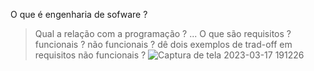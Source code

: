 O que é engenharia de sofware ?
> Qual a relação com a programação ?
...
O que são requisitos ?
> funcionais ?
>  não funcionais ?
>  dê dois exemplos de trad-off em requisitos não funcionais ? 
![Captura de tela 2023-03-17 191226](https://user-images.githubusercontent.com/102562662/226063678-441f4fdf-217d-442f-9530-14ab0e2dacdc.png)


